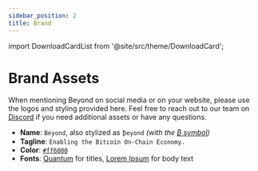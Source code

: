 ```yaml
---
sidebar_position: 2
title: Brand
---
```


import DownloadCardList from '@site/src/theme/DownloadCard';

# Brand Assets

When mentioning Beyond on social media or on your website, please use the logos and styling provided here. Feel free to reach out to our team on [Discord](https://join.beyond.tech) if you need additional assets or have any questions.

- **Name**: `Beyond`, also stylized as `₿eyond` _(with the [₿ symbol](https://en.wikipedia.org/wiki/Bitcoin))_
- **Tagline**: `Enabling the Bitcoin On-Chain Economy.`
- **Color**: [`#ff6000`](https://coolors.co/000000-ff6000-ff6000-ff6000-ffffff)
- **Fonts**: [Quantum](https://lipsum.com) for titles, [Lorem Ipsum](https://lipsum.com) for body text

<DownloadCardList type="brand" />